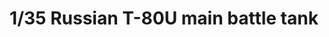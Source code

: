 ---
layout: product
title: "1/35 Russian T-80U main battle tank"
price: "7500" 
desc: "AKCIJA"
img_path: "/assets/img/RPG 35001.webp"
brand: "N/A"
available: true
special_offer: false
new: false
soon: false
cat: "010000"
subcat: "011000"
subsubcat: "0N/A"
sifra: "RPG 35001"
popular: false
spec: false
---